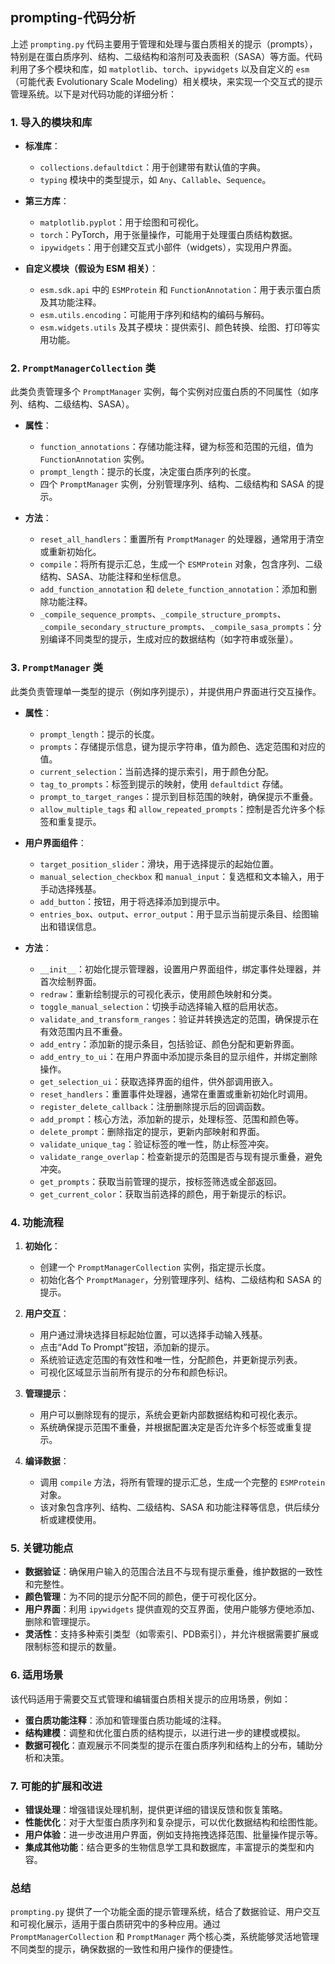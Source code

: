 ## prompting-代码分析
上述 `prompting.py` 代码主要用于管理和处理与蛋白质相关的提示（prompts），特别是在蛋白质序列、结构、二级结构和溶剂可及表面积（SASA）等方面。代码利用了多个模块和库，如 `matplotlib`、`torch`、`ipywidgets` 以及自定义的 `esm`（可能代表 Evolutionary Scale Modeling）相关模块，来实现一个交互式的提示管理系统。以下是对代码功能的详细分析：

### 1. 导入的模块和库

- **标准库**：
  - `collections.defaultdict`：用于创建带有默认值的字典。
  - `typing` 模块中的类型提示，如 `Any`、`Callable`、`Sequence`。

- **第三方库**：
  - `matplotlib.pyplot`：用于绘图和可视化。
  - `torch`：PyTorch，用于张量操作，可能用于处理蛋白质结构数据。
  - `ipywidgets`：用于创建交互式小部件（widgets），实现用户界面。

- **自定义模块（假设为 ESM 相关）**：
  - `esm.sdk.api` 中的 `ESMProtein` 和 `FunctionAnnotation`：用于表示蛋白质及其功能注释。
  - `esm.utils.encoding`：可能用于序列和结构的编码与解码。
  - `esm.widgets.utils` 及其子模块：提供索引、颜色转换、绘图、打印等实用功能。

### 2. `PromptManagerCollection` 类

此类负责管理多个 `PromptManager` 实例，每个实例对应蛋白质的不同属性（如序列、结构、二级结构、SASA）。

- **属性**：
  - `function_annotations`：存储功能注释，键为标签和范围的元组，值为 `FunctionAnnotation` 实例。
  - `prompt_length`：提示的长度，决定蛋白质序列的长度。
  - 四个 `PromptManager` 实例，分别管理序列、结构、二级结构和 SASA 的提示。

- **方法**：
  - `reset_all_handlers`：重置所有 `PromptManager` 的处理器，通常用于清空或重新初始化。
  - `compile`：将所有提示汇总，生成一个 `ESMProtein` 对象，包含序列、二级结构、SASA、功能注释和坐标信息。
  - `add_function_annotation` 和 `delete_function_annotation`：添加和删除功能注释。
  - `_compile_sequence_prompts`、`_compile_structure_prompts`、`_compile_secondary_structure_prompts`、`_compile_sasa_prompts`：分别编译不同类型的提示，生成对应的数据结构（如字符串或张量）。

### 3. `PromptManager` 类

此类负责管理单一类型的提示（例如序列提示），并提供用户界面进行交互操作。

- **属性**：
  - `prompt_length`：提示的长度。
  - `prompts`：存储提示信息，键为提示字符串，值为颜色、选定范围和对应的值。
  - `current_selection`：当前选择的提示索引，用于颜色分配。
  - `tag_to_prompts`：标签到提示的映射，使用 `defaultdict` 存储。
  - `prompt_to_target_ranges`：提示到目标范围的映射，确保提示不重叠。
  - `allow_multiple_tags` 和 `allow_repeated_prompts`：控制是否允许多个标签和重复提示。

- **用户界面组件**：
  - `target_position_slider`：滑块，用于选择提示的起始位置。
  - `manual_selection_checkbox` 和 `manual_input`：复选框和文本输入，用于手动选择残基。
  - `add_button`：按钮，用于将选择添加到提示中。
  - `entries_box`、`output`、`error_output`：用于显示当前提示条目、绘图输出和错误信息。

- **方法**：
  - `__init__`：初始化提示管理器，设置用户界面组件，绑定事件处理器，并首次绘制界面。
  - `redraw`：重新绘制提示的可视化表示，使用颜色映射和分类。
  - `toggle_manual_selection`：切换手动选择输入框的启用状态。
  - `validate_and_transform_ranges`：验证并转换选定的范围，确保提示在有效范围内且不重叠。
  - `add_entry`：添加新的提示条目，包括验证、颜色分配和更新界面。
  - `add_entry_to_ui`：在用户界面中添加提示条目的显示组件，并绑定删除操作。
  - `get_selection_ui`：获取选择界面的组件，供外部调用嵌入。
  - `reset_handlers`：重置事件处理器，通常在重置或重新初始化时调用。
  - `register_delete_callback`：注册删除提示后的回调函数。
  - `add_prompt`：核心方法，添加新的提示，处理标签、范围和颜色等。
  - `delete_prompt`：删除指定的提示，更新内部映射和界面。
  - `validate_unique_tag`：验证标签的唯一性，防止标签冲突。
  - `validate_range_overlap`：检查新提示的范围是否与现有提示重叠，避免冲突。
  - `get_prompts`：获取当前管理的提示，按标签筛选或全部返回。
  - `get_current_color`：获取当前选择的颜色，用于新提示的标识。

### 4. 功能流程

1. **初始化**：
   - 创建一个 `PromptManagerCollection` 实例，指定提示长度。
   - 初始化各个 `PromptManager`，分别管理序列、结构、二级结构和 SASA 的提示。

2. **用户交互**：
   - 用户通过滑块选择目标起始位置，可以选择手动输入残基。
   - 点击“Add To Prompt”按钮，添加新的提示。
   - 系统验证选定范围的有效性和唯一性，分配颜色，并更新提示列表。
   - 可视化区域显示当前所有提示的分布和颜色标识。

3. **管理提示**：
   - 用户可以删除现有的提示，系统会更新内部数据结构和可视化表示。
   - 系统确保提示范围不重叠，并根据配置决定是否允许多个标签或重复提示。

4. **编译数据**：
   - 调用 `compile` 方法，将所有管理的提示汇总，生成一个完整的 `ESMProtein` 对象。
   - 该对象包含序列、结构、二级结构、SASA 和功能注释等信息，供后续分析或建模使用。

### 5. 关键功能点

- **数据验证**：确保用户输入的范围合法且不与现有提示重叠，维护数据的一致性和完整性。
- **颜色管理**：为不同的提示分配不同的颜色，便于可视化区分。
- **用户界面**：利用 `ipywidgets` 提供直观的交互界面，使用户能够方便地添加、删除和管理提示。
- **灵活性**：支持多种索引类型（如零索引、PDB索引），并允许根据需要扩展或限制标签和提示的数量。

### 6. 适用场景

该代码适用于需要交互式管理和编辑蛋白质相关提示的应用场景，例如：

- **蛋白质功能注释**：添加和管理蛋白质功能域的注释。
- **结构建模**：调整和优化蛋白质的结构提示，以进行进一步的建模或模拟。
- **数据可视化**：直观展示不同类型的提示在蛋白质序列和结构上的分布，辅助分析和决策。

### 7. 可能的扩展和改进

- **错误处理**：增强错误处理机制，提供更详细的错误反馈和恢复策略。
- **性能优化**：对于大型蛋白质序列和复杂提示，可以优化数据结构和绘图性能。
- **用户体验**：进一步改进用户界面，例如支持拖拽选择范围、批量操作提示等。
- **集成其他功能**：结合更多的生物信息学工具和数据库，丰富提示的类型和内容。

### 总结

`prompting.py` 提供了一个功能全面的提示管理系统，结合了数据验证、用户交互和可视化展示，适用于蛋白质研究中的多种应用。通过 `PromptManagerCollection` 和 `PromptManager` 两个核心类，系统能够灵活地管理不同类型的提示，确保数据的一致性和用户操作的便捷性。
